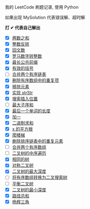我的 LeetCode 刷题记录, 使用 Python

如果出现 MySolution 代表错误解、超时解

**打 ✔ 代表自己解出**

- [x] [两数之和](./two_sum.py)
- [x] [整数反转](./reverse_integer.py)  
- [x] [回文数](./palindrome_number.py)  
- [x] [罗马数字转整数](./roman_to_integer.py)  
- [x] [最长公共前缀](./longest_common_prefix.py)  
- [x] [有效的括号](./valid_parentheses.py)  
- [ ] [合并两个有序链表](./merge_two_sorted_lists.py)
- [x] [删除有序数组中的重复项](./remove_duplicates_from_sorted_array.py)
- [x] [移除元素](./remove_element.py)
- [x] [实现 strStr](./implement_strstr.py)  
- [x] [搜索插入位置](./search_insert_position.py)  
- [ ] [最大子序和](./maximum_subarray.py)  
- [x] [最后一个单词的长度](./length_of_last_word.py)
- [x] [加一](./plus_one.py)
- [x] [二进制求和](./add_binary.py)
- [x] [x 的平方根](./sqrtx.py)  
- [x] [爬楼梯](./climbing_stairs.py)
- [x] [删除排序链表中的重复元素](./remove_duplicates_from-sorted_list.py)
- [ ] [合并两个有序数组](./merge_sorted_array.py)
- [ ] [二叉树的中序遍历](./binary_tree_inorder_traversal.py)
- [x] [相同的树](./same_tree.py)
- [x] [对称二叉树](./symmetric_tree.py)
- [x] [二叉树的最大深度](./maximum_depth_of_binary_tree.py)
- [ ] [将有序数组转换为二叉搜索树](./convert_sorted_array_to_binary_search_tree.py)
- [ ] [平衡二叉树](./balanced_binary_tree.py)
- [x] [二叉树的最小深度](./minimum_depth_of_binary_tree.py)
- [x] [路径总和](./path-sum.py)
- [x] [杨辉三角](./pascals-triangle.py)